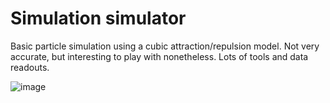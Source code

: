 # Simulation simulator
Basic particle simulation using a cubic attraction/repulsion model.
Not very accurate, but interesting to play with nonetheless. Lots of tools and data readouts.

![image](https://user-images.githubusercontent.com/18377830/188257324-a7e5e7ee-e2fe-4e7c-9113-515c0bb78d66.png)
